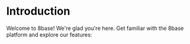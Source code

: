 # Introduction

Welcome to 8base! We're glad you're here. Get familiar with the 8base platform and explore our features:

